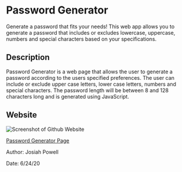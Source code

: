 # Password Generator

Generate a password that fits your needs! This web app allows you to generate a password that includes or excludes lowercase, uppercase, numbers and special characters based on your specifications.

## Description

Password Generator is a web page that allows the user to generate a password according to the users specified preferences. The user can include or exclude upper case letters, lower case letters, numbers and special characters. The password length will be between 8 and 128 characters long and is generated using JavaScript.

## Website


![Screenshot of Github Website](https://joepall.github.io/Javascript/assets/images/screenshot.png)


[Password Generator Page](https://joepall.github.io/Javascript/)


Author: Josiah Powell

Date: 6/24/20
